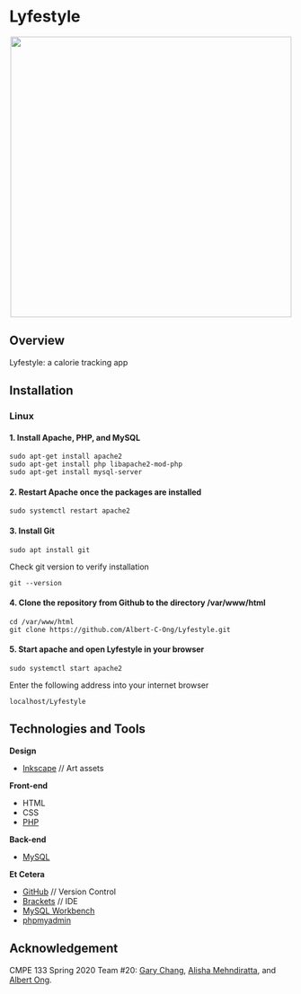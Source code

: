 # Lyfestyle
<p align="center">
  <img src="https://raw.githubusercontent.com/Albert-C-Ong/Lyfestyle/master/assets/images/Lyfestyle_banner.png" width=500/>
</p>

## Overview
Lyfestyle: a calorie tracking app

## Installation
### Linux
#### 1. Install Apache, PHP, and MySQL
```
sudo apt-get install apache2
sudo apt-get install php libapache2-mod-php
sudo apt-get install mysql-server
```
#### 2. Restart Apache once the packages are installed
```
sudo systemctl restart apache2
```
#### 3. Install Git
```
sudo apt install git
```
Check git version to verify installation
```
git --version
```
#### 4. Clone the repository from Github to the directory /var/www/html
```
cd /var/www/html
git clone https://github.com/Albert-C-Ong/Lyfestyle.git
```
#### 5. Start apache and open Lyfestyle in your browser
```
sudo systemctl start apache2
```
Enter the following address into your internet browser
```
localhost/Lyfestyle
```

## Technologies and Tools
**Design**
* [Inkscape](https://inkscape.org/) // Art assets

**Front-end**
* HTML
* CSS
* [PHP](https://www.php.net/)

**Back-end**
* [MySQL](https://www.mysql.com/)

**Et Cetera**
* [GitHub](https://github.com/) // Version Control
* [Brackets](http://brackets.io/) // IDE
* [MySQL Workbench](https://www.mysql.com/products/workbench/)
* [phpmyadmin](https://www.phpmyadmin.net/)

## Acknowledgement
CMPE 133 Spring 2020 Team #20: [Gary Chang](https://github.com/1234momo), [Alisha Mehndiratta](https://github.com/alisha8899), and [Albert Ong](https://github.com/Albert-C-Ong). 
